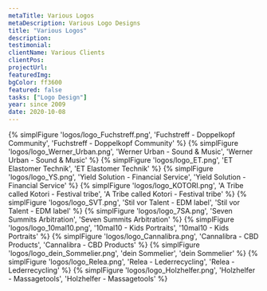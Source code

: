 ```yaml
---
metaTitle: Various Logos
metaDescription: Various Logo Designs
title: "Various Logos"
description:
testimonial: 
clientName: Various Clients
clientPos: 
projectUrl: 
featuredImg:
bgColor: ff3600
featured: false
tasks: ["Logo Design"]
year: since 2009
date: 2020-10-08
---
```



<div class="grid grid-cols-2 md:grid-cols-3 gap-8 black-logos">
{% simplFigure 'logos/logo_Fuchstreff.png', 'Fuchstreff - Doppelkopf Community', 'Fuchstreff - Doppelkopf Community' %}
{% simplFigure 'logos/logo_Werner_Urban.png', 'Werner Urban - Sound & Music', 'Werner Urban - Sound & Music' %}
{% simplFigure 'logos/logo_ET.png', 'ET Elastomer Technik', 'ET Elastomer Technik' %}
{% simplFigure 'logos/logo_YS.png', 'Yield Solution - Financial Service', 'Yield Solution - Financial Service' %}
{% simplFigure 'logos/logo_KOTORI.png', 'A Tribe called Kotori - Festival tribe', 'A Tribe called Kotori - Festival tribe' %}
{% simplFigure 'logos/logo_SVT.png', 'Stil vor Talent - EDM label', 'Stil vor Talent - EDM label' %}
{% simplFigure 'logos/logo_7SA.png', 'Seven Summits Arbitration', 'Seven Summits Arbitration' %}
{% simplFigure 'logos/logo_10mal10.png', '10mal10 - Kids Portraits', '10mal10 - Kids Portraits' %}
{% simplFigure 'logos/logo_Cannalibra.png', 'Cannalibra - CBD Products', 'Cannalibra - CBD Products' %}
{% simplFigure 'logos/logo_dein_Sommelier.png', 'dein Sommelier', 'dein Sommelier' %}
{% simplFigure 'logos/logo_Relea.png', 'Relea - Lederrecycling', 'Relea - Lederrecycling' %}
{% simplFigure 'logos/logo_Holzhelfer.png', 'Holzhelfer - Massagetools', 'Holzhelfer - Massagetools' %}
</div>

